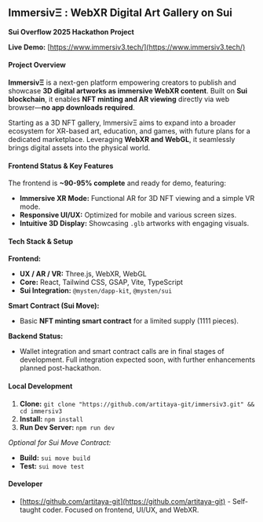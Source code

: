 ## ImmersivΞ : WebXR Digital Art Gallery on Sui

**Sui Overflow 2025 Hackathon Project**

**Live Demo:** [https://www.immersiv3.tech/](https://www.immersiv3.tech/)

#### Project Overview

**ImmersivΞ** is a next-gen platform empowering creators to publish and showcase **3D digital artworks as immersive WebXR content**. Built on **Sui blockchain**, it enables **NFT minting and AR viewing** directly via web browser—**no app downloads required**.

Starting as a 3D NFT gallery, ImmersivΞ aims to expand into a broader ecosystem for XR-based art, education, and games, with future plans for a dedicated marketplace. Leveraging **WebXR and WebGL**, it seamlessly brings digital assets into the physical world.

#### Frontend Status & Key Features

The frontend is **~90-95% complete** and ready for demo, featuring:
* **Immersive XR Mode:** Functional AR for 3D NFT viewing and a simple VR mode.
* **Responsive UI/UX:** Optimized for mobile and various screen sizes.
* **Intuitive 3D Display:** Showcasing `.glb` artworks with engaging visuals.

#### Tech Stack & Setup

**Frontend:**
* **UX / AR / VR:** Three.js, WebXR, WebGL
* **Core:** React, Tailwind CSS, GSAP, Vite, TypeScript
* **Sui Integration:** `@mysten/dapp-kit`, `@mysten/sui`

**Smart Contract (Sui Move):**
* Basic **NFT minting smart contract** for a limited supply (1111 pieces).

**Backend Status:**
* Wallet integration and smart contract calls are in final stages of development. Full integration expected soon, with further enhancements planned post-hackathon.

#### Local Development

1. **Clone:** `git clone "https://github.com/artitaya-git/immersiv3.git" && cd immersiv3`
2. **Install:** `npm install`
3. **Run Dev Server:** `npm run dev`

*Optional for Sui Move Contract:*
* **Build:** `sui move build`
* **Test:** `sui move test`


#### Developer

* [https://github.com/artitaya-git](https://github.com/artitaya-git) - Self-taught coder. Focused on frontend, UI/UX, and WebXR.